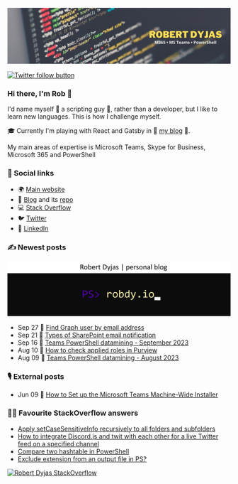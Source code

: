 [![Header](Twitter.jpeg)](https://dyjas.cc)

[![Twitter follow button](https://img.shields.io/twitter/follow/robdyy?label=Follow%20me%20on%20Twitter)](https://twitter.com/intent/follow?screen_name=robdyy)

### Hi there, I'm Rob 👋
I'd name myself 🤖 a scripting guy 🤖, rather than a developer, but I like to learn new languages. This is how I challenge myself.

🎓 Currently I'm playing with React and Gatsby in 📰 [my blog](https://robdy.io) 📰.

My main areas of expertise is Microsoft Teams, Skype for Business, Microsoft 365 and PowerShell

### 🔗 Social links
- 🌍 [Main website](https://dyjas.cc)
- 📰 [Blog](https://robdy.io) and its [repo](https://github.com/robdy/robdy.io)
- 💻 [Stack Overflow](https://stackoverflow.com/users/9902555/robdy?tab=profile)
- 🐦 [Twitter](https://twitter.com/robdyy)
- 💼 [LinkedIn](https://linkedin.com/in/robertdyjas)
<!--- - 🔭 I’m currently working on ...
- 🌱 I’m currently learning ...
- 👯 I’m looking to collaborate on ...
- 🤔 I’m looking for help with ...

### Misc
- 💬 Ask me about PowerShell
- 📫 How to reach me: tag 
- 😄 Pronouns: ...
- ⚡ Fun fact: ...
-->

### ✍ Newest posts


[![Blog logo](og-image-panoramic.png)](https://robdy.io)

<!-- feed start -->
- Sep 27 📰 [Find Graph user by email address](https://robdy.io/graph-user-by-email/)
- Sep 21 📰 [Types of SharePoint email notification](https://robdy.io/shp-notification-types/)
- Sep 16 📰 [Teams PowerShell datamining - September 2023](https://robdy.io/teams-powershell-datamining-sep-2023/)
- Aug 10 📰 [How to check applied roles in Purview](https://robdy.io/purview-applied-role/)
- Aug 09 📰 [Teams PowerShell datamining - August 2023](https://robdy.io/teams-powershell-datamining-aug-2023/)
<!-- feed end -->

### 🎙 External posts

<!-- ata start -->
- Jun 09 📰 [How to Set up the Microsoft Teams Machine-Wide Installer](https://adamtheautomator.com/how-to-set-up-the-microsoft-teams-machine-wide-installer/)
<!-- ata end-->
<!-- ata end -->
 
<!--- Posts list generated with [sarisia/actions-readme-feed](https://github.com/marketplace/actions/actions-readme-feed) & GitHub Actions --->

### 👨‍🏫 Favourite StackOverflow answers

- [Apply setCaseSensitiveInfo recursively to all folders and subfolders](https://stackoverflow.com/a/51593302/9902555)
- [How to integrate Discord.js and twit with each other for a live Twitter feed on a specified channel](https://stackoverflow.com/a/58383788/9902555)
- [Compare two hashtable in PowerShell](https://stackoverflow.com/a/51553053/9902555)
- [Exclude extension from an output file in PS?](https://stackoverflow.com/a/58448166/9902555)

[![Robert Dyjas StackOverflow](https://github-readme-stackoverflow.vercel.app/?userID=9902555&layout=compact)](https://stackoverflow.com/users/9902555/robert-dyjas)
